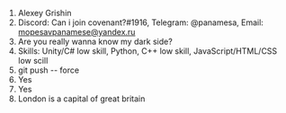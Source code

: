 1. Alexey Grishin
1. Discord: Can i join covenant?#1916, Telegram: @panamesa, Email: mopesavpanamese@yandex.ru 
1. Are you really wanna know my dark side?
1. Skills: Unity/C# low skill, Python, C++ low skill, JavaScript/HTML/CSS low scill  
1. git push -- force
1. Yes
1. Yes
1. London is a capital of great britain